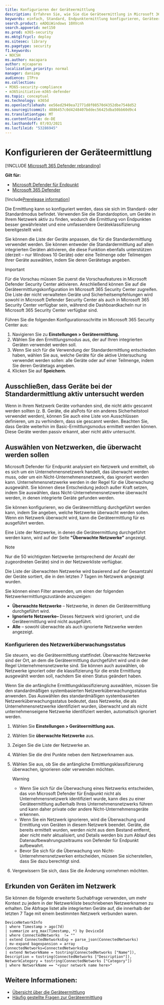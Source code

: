 ```yaml
---
title: Konfigurieren der Geräteermittlung
description: Erfahren Sie, wie Sie die Geräteermittlung in Microsoft 365 Defender mithilfe der Einfach- oder Standardermittlung konfigurieren.
keywords: einfach, Standard, Endpunktermittlung konfigurieren, Geräteermittlung
search.product: eADQiWindows 10XVcnh
search.appverid: met150
ms.prod: m365-security
ms.mktglfcycl: deploy
ms.sitesec: library
ms.pagetype: security
f1.keywords:
- NOCSH
ms.author: macapara
author: mjcaparas
localization_priority: normal
manager: dansimp
audience: ITPro
ms.collection:
- M365-security-compliance
- m365initiative-m365-defender
ms.topic: conceptual
ms.technology: m365d
ms.openlocfilehash: ee56ed2949ea72771d8f08570d4352dbe7548d52
ms.sourcegitcommit: 4886457c0d4248407bddec56425dba50bb60d9c4
ms.translationtype: MT
ms.contentlocale: de-DE
ms.lasthandoff: 07/03/2021
ms.locfileid: "53286945"
---
```

# <a name="configure-device-discovery"></a>Konfigurieren der Geräteermittlung

[!INCLUDE [Microsoft 365 Defender rebranding](../../includes/microsoft-defender.md)]

**Gilt für:**
- [Microsoft Defender für Endpunkt](https://go.microsoft.com/fwlink/p/?linkid=2146631)
- [Microsoft 365 Defender](https://go.microsoft.com/fwlink/?linkid=2118804)


[!include[Prerelease information](../../includes/prerelease.md)]

Die Ermittlung kann so konfiguriert werden, dass sie sich im Standard- oder Standardmodus befindet. Verwenden Sie die Standardoption, um Geräte in Ihrem Netzwerk aktiv zu finden, wodurch die Ermittlung von Endpunkten besser gewährleistet und eine umfassendere Geräteklassifizierung bereitgestellt wird. 

Sie können die Liste der Geräte anpassen, die für die Standardermittlung verwendet werden. Sie können entweder die Standardermittlung auf allen integrierten Geräten aktivieren, die diese Funktion ebenfalls unterstützen (derzeit – nur Windows 10 Geräte) oder eine Teilmenge oder Teilmengen Ihrer Geräte auswählen, indem Sie deren Gerätetags angeben.

> [!IMPORTANT]
> Für die Vorschau müssen Sie zuerst die Vorschaufeatures in Microsoft Defender Security Center aktivieren.
> Anschließend können Sie auf die Geräteermittlungskonfiguration im Microsoft 365 Security Center zugreifen. Die Liste der nicht verwalteten Geräte und Sicherheitsempfehlungen wird sowohl in Microsoft Defender Security Center als auch in Microsoft 365 Security Center verfügbar sein, während die Dashboardkacheln nur in Microsoft 365 Security Center verfügbar sind.

Führen Sie die folgenden Konfigurationsschritte im Microsoft 365 Security Center aus:

1. Navigieren Sie zu **Einstellungen > Geräteermittlung.**
2. Wählen Sie den Ermittlungsmodus aus, der auf Ihren integrierten Geräten verwendet werden soll.
3. Wenn Sie sich für die Verwendung der Standardermittlung entschieden haben, wählen Sie aus, welche Geräte für die aktive Untersuchung verwendet werden sollen: alle Geräte oder auf einer Teilmenge, indem Sie deren Gerätetags angeben.
4. Klicken Sie auf **Speichern**.

## <a name="exclude-devices-from-being-actively-probed-in-standard-discovery"></a>Ausschließen, dass Geräte bei der Standardermittlung aktiv untersucht werden

Wenn in Ihrem Netzwerk Geräte vorhanden sind, die nicht aktiv gescannt werden sollten (z. B. Geräte, die alsPots für ein anderes Sicherheitstool verwendet werden), können Sie auch eine Liste von Ausschlüssen definieren, um zu verhindern, dass sie gescannt werden. Beachten Sie, dass Geräte weiterhin im Basic-Ermittlungsmodus ermittelt werden können. Diese Geräte werden passiv erkannt, aber nicht aktiv untersucht. 

## <a name="select-networks-to-monitor"></a>Auswählen von Netzwerken, die überwacht werden sollen

 Microsoft Defender für Endpunkt analysiert ein Netzwerk und ermittelt, ob es sich um ein Unternehmensnetzwerk handelt, das überwacht werden muss, oder um ein Nicht-Unternehmensnetzwerk, das ignoriert werden kann. Unternehmensnetzwerke werden in der Regel für die Überwachung ausgewählt. Sie können diese Entscheidung jedoch außer Kraft setzen, indem Sie auswählen, dass Nicht-Unternehmensnetzwerke überwacht werden, in denen integrierte Geräte gefunden werden. 

Sie können konfigurieren, wo die Geräteermittlung durchgeführt werden kann, indem Sie angeben, welche Netzwerke überwacht werden sollen. Wenn ein Netzwerk überwacht wird, kann die Geräteermittlung für es ausgeführt werden. 

Eine Liste der Netzwerke, in denen die Geräteermittlung durchgeführt werden kann, wird auf der Seite **"Überwachte Netzwerke"** angezeigt. 

> [!NOTE]
> Nur die 50 wichtigsten Netzwerke (entsprechend der Anzahl der zugeordneten Geräte) sind in der Netzwerkliste verfügbar. 

Die Liste der überwachten Netzwerke wird basierend auf der Gesamtzahl der Geräte sortiert, die in den letzten 7 Tagen im Netzwerk angezeigt wurden.

Sie können einen Filter anwenden, um einen der folgenden Netzwerkermittlungszustände anzuzeigen:

- **Überwachte Netzwerke** – Netzwerke, in denen die Geräteermittlung durchgeführt wird.
- **Ignorierte Netzwerke–** Dieses Netzwerk wird ignoriert, und die Geräteermittlung wird nicht ausgeführt.
- **Alle** – sowohl überwachte als auch ignorierte Netzwerke werden angezeigt.

### <a name="configure-the-network-monitor-state"></a>Konfigurieren des Netzwerküberwachungsstatus

Sie steuern, wo die Geräteermittlung stattfindet. Überwachte Netzwerke sind der Ort, an dem die Geräteermittlung durchgeführt wird und in der Regel Unternehmensnetzwerke sind. Sie können auch auswählen, ob Netzwerke ignoriert oder die klassifizierung für die erste Ermittlung ausgewählt werden soll, nachdem Sie einen Status geändert haben.

Wenn Sie die anfängliche Ermittlungsklassifizierung auswählen, müssen Sie den standardmäßigen systembasierten Netzwerküberwachungsstatus anwenden. Das Auswählen des standardmäßigen systembasierten Netzwerküberwachungsstatus bedeutet, dass Netzwerke, die als Unternehmensnetzwerke identifiziert wurden, überwacht und als nicht unternehmenseigene Netzwerke identifiziert werden, automatisch ignoriert werden.

1. Wählen Sie **Einstellungen > Geräteermittlung aus.**
2. Wählen Sie **überwachte Netzwerke** aus.
3. Zeigen Sie die Liste der Netzwerke an.
4. Wählen Sie die drei Punkte neben dem Netzwerknamen aus.
5. Wählen Sie aus, ob Sie die anfängliche Ermittlungsklassifizierung überwachen, ignorieren oder verwenden möchten.

    > [!WARNING]
    >
    > - Wenn Sie sich für die Überwachung eines Netzwerks entscheiden, das von Microsoft Defender für Endpunkt nicht als Unternehmensnetzwerk identifiziert wurde, kann dies zu einer Geräteermittlung außerhalb Ihres Unternehmensnetzwerks führen und kann daher private oder andere Nicht-Unternehmensgeräte erkennen.
    > - Wenn Sie ein Netzwerk ignorieren, wird die Überwachung und Ermittlung von Geräten in diesem Netzwerk beendet. Geräte, die bereits ermittelt wurden, werden nicht aus dem Bestand entfernt, aber nicht mehr aktualisiert, und Details werden bis zum Ablauf des Datenaufbewahrungszeitraums von Defender für Endpunkt aufbewahrt.
    > - Bevor Sie sich für die Überwachung von Nicht-Unternehmensnetzwerken entscheiden, müssen Sie sicherstellen, dass Sie dazu berechtigt sind.

6. Vergewissern Sie sich, dass Sie die Änderung vornehmen möchten. 

## <a name="explore-devices-in-the-network"></a>Erkunden von Geräten im Netzwerk

Sie können die folgende erweiterte Suchabfrage verwenden, um mehr Kontext zu jedem in der Netzwerkliste beschriebenen Netzwerknamen zu erhalten. Die Abfrage listet alle integrierten Geräte auf, die innerhalb der letzten 7 Tage mit einem bestimmten Netzwerk verbunden waren.

```kusto
DeviceNetworkInfo
| where Timestamp > ago(7d)
| summarize arg_max(Timestamp, *) by DeviceId
| where ConnectedNetworks  != ""
| extend ConnectedNetworksExp = parse_json(ConnectedNetworks)
| mv-expand bagexpansion = array ConnectedNetworks=ConnectedNetworksExp
| extend NetworkName = tostring(ConnectedNetworks ["Name"]), Description = tostring(ConnectedNetworks ["Description"]), NetworkCategory = tostring(ConnectedNetworks ["Category"])
| where NetworkName == "<your network name here>"
```

## <a name="see-also"></a>Weitere Informationen:

- [Übersicht über die Geräteermittlung](device-discovery.md)
- [Häufig gestellte Fragen zur Geräteermittlung](device-discovery-faq.md)
